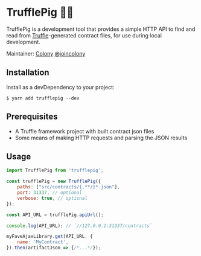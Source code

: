 TrufflePig 🍄🐷
==============

TrufflePig is a development tool that provides a simple HTTP API to find
and read from [Truffle](http://truffleframework.com/)-generated
contract files, for use during local development.

Maintainer: [Colony](https://github.com/JoinColony/) [@joincolony](https://twitter.com/joincolony)


Installation
------------
Install as a devDependency to your project:

```shell
$ yarn add trufflepig --dev
```


Prerequisites
-------------
* A Truffle framework project with built contract json files
* Some means of making HTTP requests and parsing the JSON results


Usage
-----
```JavaScript
import TrufflePig from 'trufflepig';

const trufflePig = new TrufflePig({
    paths: ["src/contracts/{,**/}*.json"],
    port: 31337, // optional
    verbose: true, // optional
});

const API_URL = trufflePig.apiUrl();

console.log(API_URL); // `//127.0.0.1:31337/contracts`

myFaveAjaxLibrary.get(API_URL, {
    name: 'MyContract',
}).then(artifactJson => {/*...*/});
```
